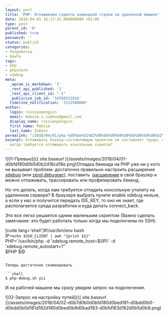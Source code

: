 ```yaml
---
layout: post
title: 'PHP: Отлаживаем скрипты командной строки на удаленной машине'
date: 2018-04-01 16:17:32.000000000 +03:00
type: post
parent_id: '0'
published: true
password: ''
status: publish
categories:
- Разработка
- HowTo
tags:
- php
- phpstorm
- xdebug
meta:
  _wpcom_is_markdown: '1'
  _rest_api_published: '1'
  _rest_api_client_id: "-1"
  _publicize_job_id: '16350221816'
  timeline_notification: '1522588660'
author:
  login: russianpenguin
  email: maksim.v.zubkov@gmail.com
  display_name: russianpenguin
  first_name: Maksim
  last_name: Zubkov
permalink: "/2018/04/01/php-%d0%be%d1%82%d0%bb%d0%b0%d0%b6%d0%b8%d0%b2%d0%b0%d0%b5%d0%bc-%d1%81%d0%ba%d1%80%d0%b8%d0%bf%d1%82%d1%8b-%d0%ba%d0%be%d0%bc%d0%b0%d0%bd%d0%b4%d0%bd%d0%be%d0%b9-%d1%81%d1%82%d1%80%d0%be%d0%ba%d0%b8/"
excerpt: Отлаживать бэкенд-составляющую проектов не составляет труда, но что делать
  когда требуется отлаживать консольные скрипты?
---
```

![01-Превью]({{ site.baseurl }}/assets/images/2018/04/01-d0bfd180d0b5d0b2d18cd18e.png)Отладка бекенда на PHP уже ни у кого не вызывает проблем: достаточно правильно настроить расширение [xdebug](https://xdebug.org/) (или [zend debugger](https://www.jetbrains.com/help/phpstorm/configuring-zend-debugger.html)), поставить&nbsp; [расширение](https://chrome.google.com/webstore/detail/xdebug-helper/eadndfjplgieldjbigjakmdgkmoaaaoc?hl=ru) в свой браузер и можно отлаживать, трассировать или профилировать бекенд.

Но что делать, когда нам требуется отладить консольную утилиту на удаленном сервере? В браузере выбрать пункте enable xdebug нельзя, а если у нас и получится передать IDE\_KEY, то оно не знает, где располагается среда разработки и куда делать connect\_back.

Это все легко решается одним маленьким скриптом (Важно сделать замечание: это будет работать только когда мы подключены по SSH).

[code lang='shell']#!/usr/bin/env bash  
IP=`echo $SSH_CLIENT | awk "{print $1}"​`  
PHP='/usr/bin/php -d 'xdebug.remote\_host=${IP}' -d 'xdebug.remote\_autostart=1''  
$PHP $@
```

Теперь достаточно скомандовать

```shell
$ php-debug.sh yii
```

И на рабочей машине мы сразу увидим запрос на подключение.

![02-Запрос на настройку путей]({{ site.baseurl }}/assets/images/2018/04/02-d0b7d0b0d0bfd180d0bed181-d0bdd0b0-d0bdd0b0d181d182d180d0bed0b9d0bad183-d0bfd183d182d0b5d0b9.png)

